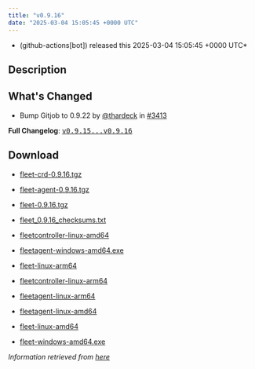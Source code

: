 ```yaml
---
title: "v0.9.16"
date: "2025-03-04 15:05:45 +0000 UTC"
---
```



* (github-actions[bot]) released this 2025-03-04 15:05:45 +0000 UTC*



## Description


<h2>What's Changed</h2>
<ul>
<li>Bump Gitjob to 0.9.22 by <a class="user-mention notranslate" data-hovercard-type="user" data-hovercard-url="/users/thardeck/hovercard" data-octo-click="hovercard-link-click" data-octo-dimensions="link_type:self" href="https://github.com/thardeck">@thardeck</a> in <a class="issue-link js-issue-link" data-error-text="Failed to load title" data-id="2893656262" data-permission-text="Title is private" data-url="https://github.com/rancher/fleet/issues/3413" data-hovercard-type="pull_request" data-hovercard-url="/rancher/fleet/pull/3413/hovercard" href="https://github.com/rancher/fleet/pull/3413">#3413</a></li>
</ul>
<p><strong>Full Changelog</strong>: <a class="commit-link" href="https://github.com/rancher/fleet/compare/v0.9.15...v0.9.16"><tt>v0.9.15...v0.9.16</tt></a></p>



## Download


* [fleet-crd-0.9.16.tgz](https://github.com/rancher/fleet/releases/download/v0.9.16/fleet-crd-0.9.16.tgz)

* [fleet-agent-0.9.16.tgz](https://github.com/rancher/fleet/releases/download/v0.9.16/fleet-agent-0.9.16.tgz)

* [fleet-0.9.16.tgz](https://github.com/rancher/fleet/releases/download/v0.9.16/fleet-0.9.16.tgz)

* [fleet_0.9.16_checksums.txt](https://github.com/rancher/fleet/releases/download/v0.9.16/fleet_0.9.16_checksums.txt)

* [fleetcontroller-linux-amd64](https://github.com/rancher/fleet/releases/download/v0.9.16/fleetcontroller-linux-amd64)

* [fleetagent-windows-amd64.exe](https://github.com/rancher/fleet/releases/download/v0.9.16/fleetagent-windows-amd64.exe)

* [fleet-linux-arm64](https://github.com/rancher/fleet/releases/download/v0.9.16/fleet-linux-arm64)

* [fleetcontroller-linux-arm64](https://github.com/rancher/fleet/releases/download/v0.9.16/fleetcontroller-linux-arm64)

* [fleetagent-linux-arm64](https://github.com/rancher/fleet/releases/download/v0.9.16/fleetagent-linux-arm64)

* [fleetagent-linux-amd64](https://github.com/rancher/fleet/releases/download/v0.9.16/fleetagent-linux-amd64)

* [fleet-linux-amd64](https://github.com/rancher/fleet/releases/download/v0.9.16/fleet-linux-amd64)

* [fleet-windows-amd64.exe](https://github.com/rancher/fleet/releases/download/v0.9.16/fleet-windows-amd64.exe)




*Information retrieved from [here](https://github.com/rancher/fleet/releases/tag/v0.9.16)*

